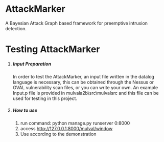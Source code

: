 # AttackMarker



A Bayesian Attack Graph based framework for preemptive intrusion detection.



# Testing AttackMarker

1. ##### Input Preparation

   In order to test the AttackMarker, an input file written in the datalog language is necessary, this can be obtained through the Nessus or OVAL vulnerability scan files, or you can write your own. An example Input.p file is provided in mulvala2b\src\mulvalsrc and this file can be used for testing in this project.

2. ##### How to use

   1. run command: python manage.py runserver 0:8000
   2. access http://127.0.0.1:8000/mulval/window
   3. Use according to the demonstration

